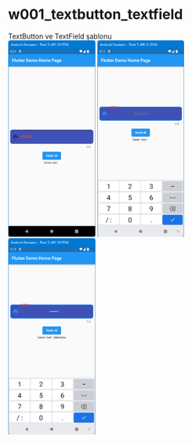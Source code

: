 # w001_textbutton_textfield

TextButton ve TextField şablonu<BR>
<img src="https://github.com/VedatBiner/flutter-codes/blob/master/widgets_templates/w001_textbutton_textfield/screen_shots/img-01.png" height="400em"/>
<img src="https://github.com/VedatBiner/flutter-codes/blob/master/widgets_templates/w001_textbutton_textfield/screen_shots/img-02.png" height="400em"/>
<img src="https://github.com/VedatBiner/flutter-codes/blob/master/widgets_templates/w001_textbutton_textfield/screen_shots/img-03.png" height="400em"/>
